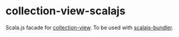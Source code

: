 # collection-view-scalajs

Scala.js facade for [collection-view](https://github.com/turbolent/collection-view).
To be used with [scalajs-bundler](https://github.com/scalacenter/scalajs-bundler).



